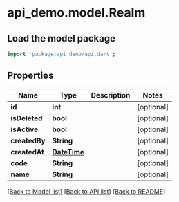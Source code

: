 # api_demo.model.Realm

## Load the model package
```dart
import 'package:api_demo/api.dart';
```

## Properties
Name | Type | Description | Notes
------------ | ------------- | ------------- | -------------
**id** | **int** |  | [optional] 
**isDeleted** | **bool** |  | [optional] 
**isActive** | **bool** |  | [optional] 
**createdBy** | **String** |  | [optional] 
**createdAt** | [**DateTime**](DateTime.md) |  | [optional] 
**code** | **String** |  | [optional] 
**name** | **String** |  | [optional] 

[[Back to Model list]](../README.md#documentation-for-models) [[Back to API list]](../README.md#documentation-for-api-endpoints) [[Back to README]](../README.md)



